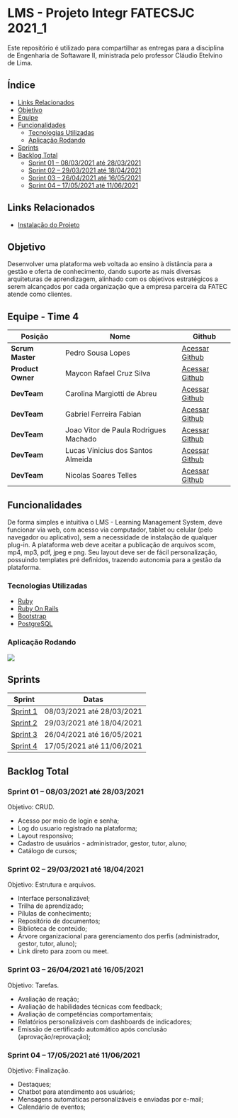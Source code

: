# LMS - Projeto Integr FATECSJC 2021_1

Este repositório é utilizado para compartilhar as entregas para a disciplina de Engenharia de Softaware II, ministrada pelo professor Cláudio Etelvino de Lima.

## Índice
  - [Links Relacionados](#links-relacionados)
  - [Objetivo](#objetivo)
  - [Equipe](#equipe---time-4)
  - [Funcionalidades](#funcionalidades)
    - [Tecnologias Utilizadas](#tecnologias-utilizadas)
    - [Aplicação Rodando](#aplicação-rodando)
  - [Sprints](#sprints)
  - [Backlog Total](#backlog-total)
    - [Sprint 01 – 08/03/2021 até 28/03/2021](#sprint-01--08032021-até-28032021)
    - [Sprint 02 – 29/03/2021 até 18/04/2021](#sprint-02--29032021-até-18042021)
    - [Sprint 03 – 26/04/2021 até 16/05/2021]($sprint-03--26042021-até-16052021)
    - [Sprint 04 – 17/05/2021 até 11/06/2021](#sprint-04--17052021-até-11062021)

## Links Relacionados
 - [Instalação do Projeto](README.INSTALLATION.md)

## Objetivo

Desenvolver uma plataforma web voltada ao ensino à distância para a gestão e oferta de conhecimento, dando suporte as mais diversas arquiteturas de aprendizagem, alinhado com os objetivos estratégicos a serem alcançados por cada organização que a empresa parceira da FATEC atende como clientes.

## Equipe - Time 4


Posição | Nome | Github
------------ | ------------ | -------------
**Scrum Master** | Pedro Sousa Lopes | [Acessar Github](https://github.com/PedroSousaLopes)
**Product Owner**| Maycon Rafael Cruz Silva | [Acessar Github](https://github.com/PedroSousaLopes)
**DevTeam**  | Carolina Margiotti de Abreu | [Acessar Github](https://github.com/CarolinaMargiotti)
**DevTeam**  | Gabriel Ferreira Fabian | [Acessar Github](https://github.com/gabriel-fabian)
**DevTeam**  | Joao Vitor de Paula Rodrigues Machado | [Acessar Github](https://github.com/Joaoom9596)
**DevTeam**  | Lucas Vinicius dos Santos Almeida| [Acessar Github](https://github.com/lucasvns)
**DevTeam**  | Nicolas Soares Telles | [Acessar Github](https://github.com/nicolastelles)

## Funcionalidades

De forma simples e intuitiva o LMS - Learning Management System, deve funcionar via web, com acesso via computador, tablet ou celular (pelo navegador ou aplicativo), sem a necessidade de instalação de qualquer plug-in. A plataforma web deve aceitar a publicação de arquivos scom, mp4, mp3, pdf, jpeg e png. Seu layout deve ser de fácil personalização, possuindo templates pré definidos, trazendo autonomia para a gestão da plataforma.

### Tecnologias Utilizadas
  - [Ruby](https://www.ruby-lang.org/pt/)
  - [Ruby On Rails](https://rubyonrails.org/)
  - [Bootstrap](https://getbootstrap.com/)
  - [PostgreSQL](https://www.postgresql.org/)

### Aplicação Rodando
![](https://media.giphy.com/media/t1Z3oWGWICHB1UNbSK/giphy.gif)

## Sprints

Sprint | Datas
------------ | -------------
[Sprint 1](https://github.com/EquipeJerso/learning_management_system/blob/Sprint-1/README.md) | 08/03/2021 até 28/03/2021
[Sprint 2](https://github.com/EquipeJerso/learning_management_system/blob/Sprint-2/README.md) | 29/03/2021 até 18/04/2021
[Sprint 3]() | 26/04/2021 até 16/05/2021
[Sprint 4]() | 17/05/2021 até 11/06/2021

## Backlog Total


### Sprint 01 – 08/03/2021 até 28/03/2021
Objetivo: CRUD.

-	Acesso por meio de login e senha;
-	Log do usuario registrado na plataforma;
-	Layout responsivo;
-	Cadastro de usuários - administrador, gestor, tutor, aluno;
-	Catálogo de cursos;


### Sprint 02 – 29/03/2021 até 18/04/2021
Objetivo: Estrutura e arquivos.

-	Interface personalizável;
-	Trilha de aprendizado;
-	Pílulas de conhecimento;
-	Repositório de documentos;
-	Biblioteca de conteúdo;
-	Árvore organizacional para gerenciamento dos perfis (administrador, gestor, tutor, aluno);
-	Link direto para zoom ou meet.

### Sprint 03 – 26/04/2021 até 16/05/2021
Objetivo: Tarefas.

-	Avaliação de reação;
-	Avaliação de habilidades técnicas com feedback;
-	Avaliação de competências comportamentais;
-	Relatórios personalizáveis com dashboards de indicadores;
-	Emissão de certificado automático após conclusão (aprovação/reprovação);

### Sprint 04 – 17/05/2021 até 11/06/2021
Objetivo: Finalização.

-	Destaques;
-	Chatbot para atendimento aos usuários;
-	Mensagens automáticas personalizáveis e enviadas por e-mail;
-	Calendário de eventos;

